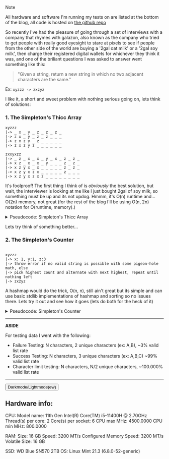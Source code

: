 <!-- TODO: make repo, add hardware info, always test on linux -->


> [!NOTE]
> All hardware and software I'm running my tests on are listed at the bottom of the blog, all code is hosted on [the github repo](https://google.ca)

So recently I've had the pleasure of going through a set of interviews with a company that rhymes with galazon, also known as the company who tried to get people with really good eyesight to stare at pixels to see if people from the other side of the world are buying a '2gal oat milk' or a '2gal soy milk', then charge their registered digital wallets for whichever they think it was, and one of the briliant questions I was asked to answer went something like this:

> "Given a string, return a new string in which no two adjacent characters are the same."

Ex: `xyzzz -> zxzyz`

I like it, a short and sweet problem with nothing serious going on, lets think of solutions:

### 1. The Simpleton's Thicc Array

```
xyzzz
|-> _ x _ y _ z _ z _ z _
|-> z x _ y _ z _ z _ _ _
|-> z x z y _ z _ _ _ _ _
|-> z x z y z _ _ _ _ _ _
```

```
zxxyxzz
|-> _ z _ x _ x _ y _ x _ z _ z _
|-> x z _ x _ x _ y _ _ _ z _ z _
|-> x z y x _ x _ _ _ _ _ z _ z _
|-> x z y x z x _ _ _ _ _ z _ _ _
|-> x z y x z x z _ _ _ _ _ _ _ _
```

It's foolproof! The first thing I think of is _obviously_ the best solution, but wait, the interviewer is looking at me like I just bought 2gal of soy milk, so something must be up and its not updog. Hmmm, it's O(n) runtime and... O(2n) memory, not great (for the rest of the blog I'll be using O(n, 2n) notation for O(runtime, memory).)

<details>
    <summary>Pseudocode: Simpleton's Thicc Array</summary>
    
```
while (!valid_list) {
    if (curr_char == next_char) {
        try swap next_char with non-matching char ahead in the list
        else
        try swap next_char with non-matching char behind in the list
        else
        no valid_list is possible
    }
    curr_char = next_char
}
```

</details>

Lets try think of something better...

### 2. The Simpleton's Counter

```

xyzzz
|-> x: 1, y:1, z:3
|-> throw error if no valid string is possible with some pigeon-hole math, else
|-> pick highest count and alternate with next highest, repeat until nothing left
|-> zxzyz

```

A hashmap would do the trick, O(n, n), still ain't great but its simple and can use basic stdlib implementations of hashmap and sorting so no issues there. Lets try it out and see how it goes (lets do both for the heck of it)

<details>
    <summary>Pseudocode: Simpleton's Counter</summary>

```
count quantity of elements into a hashmap
sort based on count
if (largest_quantity > string_length/2 + 1) {
    no valid_list is possible
}

new_string = alternate values from hashmap
```

</details>

---
**ASIDE**

For testing data I went with the following: 

- Failure Testing: N characters, 2 unique characters (ex: A,B), ~3% valid list rate
- Success Testing: N characters, 3 unique characters (ex: A,B,C) ~99% valid list rate
- Character limit testing: N characters, N/2 unique characters, ~100.000% valid list rate

---

<button id="themeToggle" onclick="toggleTheme()">Darkmode/Lightmode(ew)</button>
<img class="chart" data-name="2_chars" />
<img class="chart" data-name="3_chars" />
<img class="chart" data-name="500_chars" />

<script>
function applyTheme(mode) {
    localStorage.setItem("preferredTheme", mode);
    document.querySelectorAll('img.chart').forEach(img => {
        const name = img.dataset.name;
        const base = "/assets/2025-04-06_No_Adjacent_Characters/rust/results/charts/";
        img.src = `${base}${name}_${mode}.png`;
    });

    const toggleBtn = document.getElementById("themeToggle");
    toggleBtn.textContent = mode === "dark" ? "Switch to Light Mode" : "Switch to Dark Mode";
}

function toggleTheme() {
    const current = localStorage.getItem("preferredTheme") || "dark";
    const newMode = current === "dark" ? "light" : "dark";
    applyTheme(newMode);
}

document.addEventListener("DOMContentLoaded", () => {
    const saved = localStorage.getItem("preferredTheme") || "dark";
    applyTheme(saved);
});
</script>


## Hardware info: 

CPU:
Model name:                           11th Gen Intel(R) Core(TM) i5-11400H @ 2.70GHz
Thread(s) per core:                   2
Core(s) per socket:                   6
CPU max MHz:                          4500.0000
CPU min MHz:                          800.0000

RAM:
	Size: 16 GB
	Speed: 3200 MT/s
	Configured Memory Speed: 3200 MT/s
	Volatile Size: 16 GB

SSD: WD Blue SN570 2TB
OS: Linux Mint 21.3 (6.8.0-52-generic)
